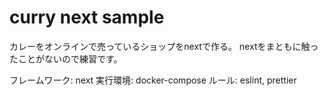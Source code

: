 # curry next sample

カレーをオンラインで売っているショップをnextで作る。
nextをまともに触ったことがないので練習です。

フレームワーク: next
実行環境: docker-compose
ルール: eslint, prettier

